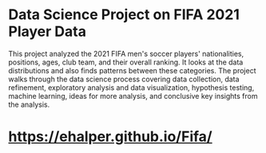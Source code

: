 # Data Science Project on FIFA 2021 Player Data
This project analyzed the 2021 FIFA men's soccer players' nationalities, positions, ages, club team, and their overall ranking. It looks at the data distributions and also finds patterns between these categories. The project walks through the data science process covering data collection, data refinement, exploratory analysis and data visualization, hypothesis testing, machine learning, ideas for more analysis, and conclusive key insights from the analysis.

# https://ehalper.github.io/Fifa/
